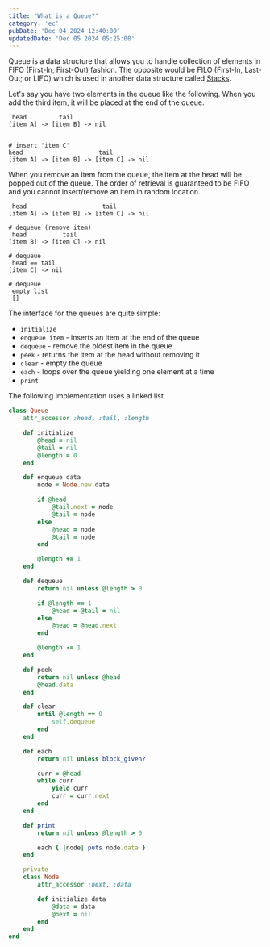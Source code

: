 ```yaml
---
title: "What is a Queue?"
category: 'ec'
pubDate: 'Dec 04 2024 12:40:00'
updatedDate: 'Dec 05 2024 05:25:00'
---
```


Queue is a data structure that allows you to handle collection of elements in FIFO (First-In, First-Out) fashion. The opposite would be FILO (First-In, Last-Out; or LIFO) which is used in another data structure called [Stacks](/note/what-is-a-stack).

Let's say you have two elements in the queue like the following. When you add the third item, it will be placed at the end of the queue.

```text
 head         tail
[item A] -> [item B] -> nil


# insert 'item C'
head                     tail
[item A] -> [item B] -> [item C] -> nil
```

When you remove an item from the queue, the item at the head will be popped out of the queue.
The order of retrieval is guaranteed to be FIFO and you cannot insert/remove an item in random location.

```text
 head                     tail
[item A] -> [item B] -> [item C] -> nil

# dequeue (remove item)
 head          tail
[item B] -> [item C] -> nil

# dequeue
 head == tail
[item C] -> nil

# dequeue
 empty list
 []
```

The interface for the queues are quite simple:
- `initialize`
- `enqueue item` - inserts an item at the end of the queue
- `dequeue` - remove the oldest item in the queue
- `peek` - returns the item at the head without removing it
- `clear` - empty the queue
- `each` - loops over the queue yielding one element at a time
- `print`

The following implementation uses a linked list.

```rb
class Queue 
    attr_accessor :head, :tail, :length 

    def initialize 
        @head = nil
        @tail = nil 
        @length = 0
    end

    def enqueue data
        node = Node.new data 

        if @head 
            @tail.next = node
            @tail = node
        else
            @head = node
            @tail = node
        end

        @length += 1
    end

    def dequeue
        return nil unless @length > 0

        if @length == 1
            @head = @tail = nil
        else
            @head = @head.next
        end

        @length -= 1
    end

    def peek
        return nil unless @head
        @head.data
    end

    def clear
        until @length == 0 
            self.dequeue
        end
    end

    def each
        return nil unless block_given?

        curr = @head
        while curr
            yield curr
            curr = curr.next
        end
    end

    def print
        return nil unless @length > 0

        each { |node| puts node.data }
    end

    private
    class Node
        attr_accessor :next, :data

        def initialize data
            @data = data
            @next = nil
        end
    end
end
```